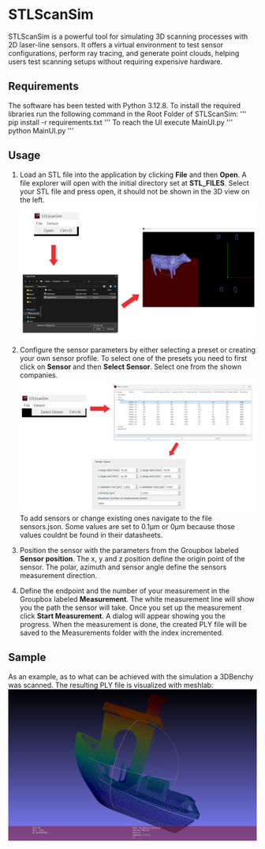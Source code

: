 # STLScanSim
STLScanSim is a powerful tool for simulating 3D scanning processes with 2D laser-line sensors. It offers a virtual environment to test sensor configurations, perform ray tracing, and generate point clouds, helping users test scanning setups without requiring expensive hardware.

## Requirements
The software has been tested with Python 3.12.8.
To install the required libraries run the following command in the Root Folder of STLScanSim:
'''
pip install -r requirements.txt
'''
To reach the UI execute MainUI.py
'''
python MainUI.py
'''
## Usage
1. Load an STL file into the application by clicking **File** and then **Open**.
   A file explorer will open with the initial directory set at **STL_FILES**.
   Select your STL file and press open, it should not be shown in the 3D view on the left.
   ![](Images/Open_STL.png)

2. Configure the sensor parameters by either selecting a preset or creating your own sensor profile.
   To select one of the presets you need to first click on **Sensor** and then **Select Sensor**. Select one from the shown companies. 
   ![](Images/Parameter_Configuration.png)
   To add sensors or change existing ones navigate to the file sensors.json.
   Some values are set to 0.1µm or 0µm because those values couldnt be found in their datasheets.

3. Position the sensor with the parameters from the Groupbox labeled **Sensor position**.
   The x, y and z position define the origin point of the sensor. The polar, azimuth and sensor angle define the sensors measurement direction.

4. Define the endpoint and the number of your measurement in the Groupbox labeled **Measurement**.
   The white measurement line will show you the path the sensor will take.
   Once you set up the measurement click **Start Measurement**. A dialog will appear showing you the progress.
   When the measurement is done, the created PLY file will be saved to the Measurements folder with the
   index incremented.

## Sample
As an example, as to what can be achieved with the simulation a 3DBenchy was scanned.
The resulting PLY file is visualized with meshlab:
![](Images/Sample_Scan.png)
